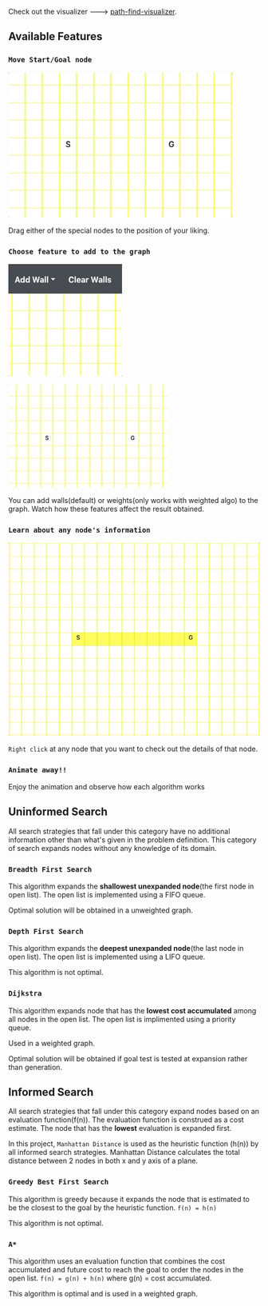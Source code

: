 Check out the visualizer ---> [path-find-visualizer](https://tlee10.github.io/path-find-visualizer).

## Available Features

### `Move Start/Goal node`

![move special nodes gif](movespecialnodes.gif)

Drag either of the special nodes to the position of your liking.


### `Choose feature to add to the graph`

![choose feature gif](choosefeature.gif)

![add walls gif](addwalls.gif)

You can add walls(default) or weights(only works with weighted algo) to the graph. Watch how these features affect the result obtained.


### `Learn about any node's information`

![right click gif](rightclick.gif)

`Right click` at any node that you want to check out the details of that node.


### `Animate away!!`

Enjoy the animation and observe how each algorithm works


## Uninformed Search

All search strategies that fall under this category have no additional information other than what's given in the problem definition. This category of search expands nodes without any knowledge of its domain.

### `Breadth First Search`
This algorithm expands the **shallowest unexpanded node**(the first node in open list). The open list is implemented using a FIFO queue. 

Optimal solution will be obtained in a unweighted graph.

### `Depth First Search`
This algorithm expands the **deepest unexpanded node**(the last node in open list). The open list is implemented using a LIFO queue.

This algorithm is not optimal.

### `Dijkstra`
This algorithm expands node that has the **lowest cost accumulated** among all nodes in the open list. The open list is implimented using a priority queue.

Used in a weighted graph.

Optimal solution will be obtained if goal test is tested at expansion rather than generation.

## Informed Search

All search strategies that fall under this category expand nodes based on an evaluation function(f(n)). The evaluation function is construed as a cost estimate. The node that has the **lowest** evaluation is expanded first.

In this project, `Manhattan Distance` is used as the heuristic function (h(n)) by all informed search strategies. Manhattan Distance calculates the total distance between 2 nodes in both x and y axis of a plane.

### `Greedy Best First Search`

This algorithm is greedy because it expands the node that is estimated to be the closest to the goal by the heuristic function. `f(n) = h(n)`

This algorithm is not optimal.

### `A*`

This algorithm uses an evaluation function that combines the cost accumulated and future cost to reach the goal to order the nodes in the open list. `f(n) = g(n) + h(n)` where g(n) = cost accumulated.

This algorithm is optimal and is used in a weighted graph.

